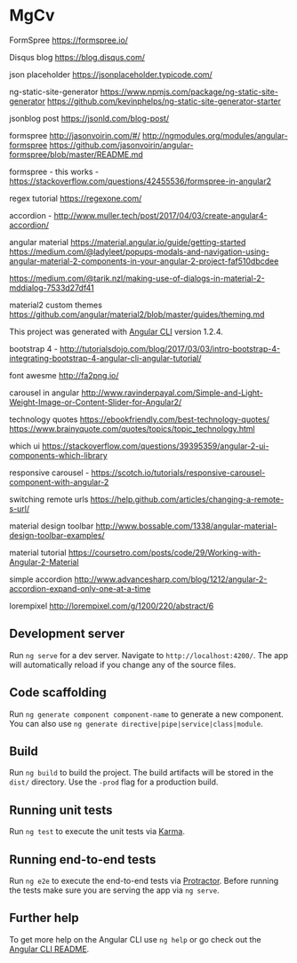 # MgCv

FormSpree https://formspree.io/

Disqus blog https://blog.disqus.com/

json placeholder https://jsonplaceholder.typicode.com/

ng-static-site-generator https://www.npmjs.com/package/ng-static-site-generator https://github.com/kevinphelps/ng-static-site-generator-starter

jsonblog post https://jsonld.com/blog-post/

formspree http://jasonvoirin.com/#/ http://ngmodules.org/modules/angular-formspree
https://github.com/jasonvoirin/angular-formspree/blob/master/README.md


formspree - this works - https://stackoverflow.com/questions/42455536/formspree-in-angular2

regex tutorial https://regexone.com/

accordion - http://www.muller.tech/post/2017/04/03/create-angular4-accordion/

angular material https://material.angular.io/guide/getting-started
https://medium.com/@ladyleet/popups-modals-and-navigation-using-angular-material-2-components-in-your-angular-2-project-faf510dbcdee

https://medium.com/@tarik.nzl/making-use-of-dialogs-in-material-2-mddialog-7533d27df41

material2 custom themes https://github.com/angular/material2/blob/master/guides/theming.md


This project was generated with [Angular CLI](https://github.com/angular/angular-cli) version 1.2.4.

bootstrap 4 - http://tutorialsdojo.com/blog/2017/03/03/intro-bootstrap-4-integrating-bootstrap-4-angular-cli-angular-tutorial/

font awesme http://fa2png.io/

carousel in angular http://www.ravinderpayal.com/Simple-and-Light-Weight-Image-or-Content-Slider-for-Angular2/

technology quotes https://ebookfriendly.com/best-technology-quotes/
https://www.brainyquote.com/quotes/topics/topic_technology.html

which ui https://stackoverflow.com/questions/39395359/angular-2-ui-components-which-library

responsive carousel - https://scotch.io/tutorials/responsive-carousel-component-with-angular-2

switching remote urls https://help.github.com/articles/changing-a-remote-s-url/

material design toolbar http://www.bossable.com/1338/angular-material-design-toolbar-examples/

material tutorial https://coursetro.com/posts/code/29/Working-with-Angular-2-Material

simple accordion http://www.advancesharp.com/blog/1212/angular-2-accordion-expand-only-one-at-a-time


lorempixel http://lorempixel.com/g/1200/220/abstract/6

## Development server

Run `ng serve` for a dev server. Navigate to `http://localhost:4200/`. The app will automatically reload if you change any of the source files.

## Code scaffolding

Run `ng generate component component-name` to generate a new component. You can also use `ng generate directive|pipe|service|class|module`.

## Build

Run `ng build` to build the project. The build artifacts will be stored in the `dist/` directory. Use the `-prod` flag for a production build.

## Running unit tests

Run `ng test` to execute the unit tests via [Karma](https://karma-runner.github.io).

## Running end-to-end tests

Run `ng e2e` to execute the end-to-end tests via [Protractor](http://www.protractortest.org/).
Before running the tests make sure you are serving the app via `ng serve`.

## Further help

To get more help on the Angular CLI use `ng help` or go check out the [Angular CLI README](https://github.com/angular/angular-cli/blob/master/README.md).
